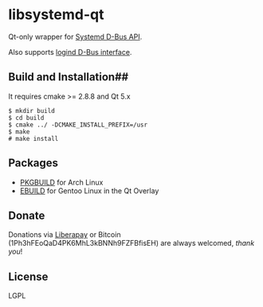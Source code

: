 libsystemd-qt
=============

Qt-only wrapper for [Systemd D-Bus API](https://www.freedesktop.org/wiki/Software/systemd/dbus/).

Also supports [logind D-Bus interface](https://www.freedesktop.org/wiki/Software/systemd/logind/).

## Build and Installation##

It requires cmake >= 2.8.8 and Qt 5.x

    $ mkdir build
    $ cd build
    $ cmake ../ -DCMAKE_INSTALL_PREFIX=/usr
    $ make
    # make install

## Packages

* [PKGBUILD](https://aur.archlinux.org/packages/libsystemd-qt-git/) for Arch Linux
* [EBUILD](https://github.com/gentoo/qt/tree/master/dev-libs/libsystemd-qt) for Gentoo Linux in the Qt Overlay

## Donate

Donations via [Liberapay](https://liberapay.com/ilpianista) or Bitcoin (1Ph3hFEoQaD4PK6MhL3kBNNh9FZFBfisEH) are always welcomed, _thank you_!

## License

LGPL
